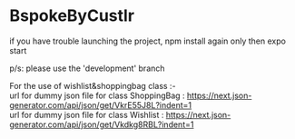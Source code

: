 # BspokeByCustlr

if you have trouble launching the project, npm install again only then expo start

p/s: please use the 'development' branch

For the use of wishlist&shoppingbag class :- </br>
url for dummy json file for class ShoppingBag : https://next.json-generator.com/api/json/get/VkrE55J8L?indent=1 </br>
url for dummy json file for class Wishlist : https://next.json-generator.com/api/json/get/Vkdkg8RBL?indent=1

